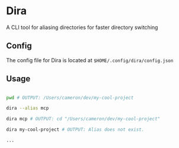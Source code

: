 # Dira

A CLI tool for aliasing directories for faster directory switching

## Config

The config file for Dira is located at `$HOME/.config/dira/config.json`

## Usage

```sh

pwd # OUTPUT: /Users/cameron/dev/my-cool-project

dira --alias mcp

dira mcp # OUTPUT: cd "/Users/cameron/dev/my-cool-project"

dira my-cool-project # OUTPUT: Alias does not exist.

...

```